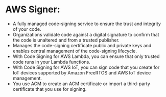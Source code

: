 # AWS Signer:
- A fully managed code-signing service to ensure the trust and integrity of your code. 
- Organizations validate code against a digital signature to confirm that the code is unaltered and from a trusted publisher.
- Manages the code-signing certificate public and private keys and enables central management of the code-signing lifecycle. 
- With Code Signing for AWS Lambda, you can ensure that only trusted code runs in your Lambda functions. 
- With Code Signing for AWS IoT, you can sign code that you create for IoT devices supported by Amazon FreeRTOS and AWS IoT device management. 
- You use ACM to create an ACM certificate or import a third-party certificate that you use for signing. 